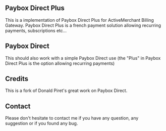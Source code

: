 ## Paybox Direct Plus

This is a implementation of Paybox Direct Plus for ActiveMerchant Billing Gateway.
Paybox Direct Plus is a french payment solution allowing recurring payments, subscriptions etc...

## Paybox Direct

This should also work with a simple Paybox Direct use (the "Plus" in Paybox Direct Plus is the option allowing recurring payments)

## Credits

This is a fork of Donald Piret's great work on Paybox Direct.

## Contact

Please don't hesitate to contact me if you have any question, any suggestion or if you found any bug.